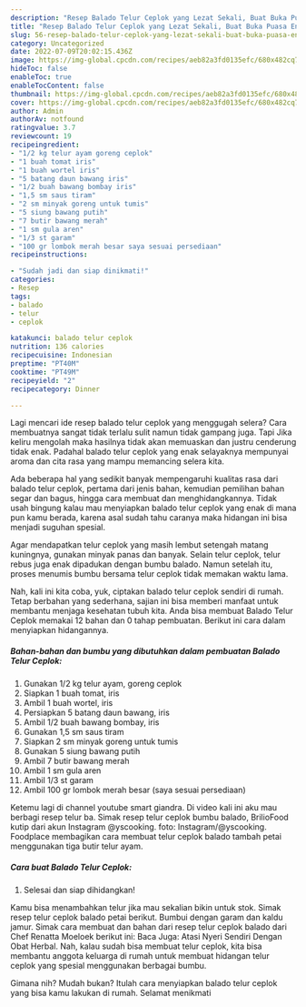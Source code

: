 ```yaml
---
description: "Resep Balado Telur Ceplok yang Lezat Sekali, Buat Buka Puasa Enak"
title: "Resep Balado Telur Ceplok yang Lezat Sekali, Buat Buka Puasa Enak"
slug: 56-resep-balado-telur-ceplok-yang-lezat-sekali-buat-buka-puasa-enak
category: Uncategorized
date: 2022-07-09T20:02:15.436Z
image: https://img-global.cpcdn.com/recipes/aeb82a3fd0135efc/680x482cq70/balado-telur-ceplok-foto-resep-utama.jpg
hideToc: false
enableToc: true
enableTocContent: false
thumbnail: https://img-global.cpcdn.com/recipes/aeb82a3fd0135efc/680x482cq70/balado-telur-ceplok-foto-resep-utama.jpg
cover: https://img-global.cpcdn.com/recipes/aeb82a3fd0135efc/680x482cq70/balado-telur-ceplok-foto-resep-utama.jpg
author: Admin
authorAv: notfound
ratingvalue: 3.7
reviewcount: 19
recipeingredient:
- "1/2 kg telur ayam goreng ceplok"
- "1 buah tomat iris"
- "1 buah wortel iris"
- "5 batang daun bawang iris"
- "1/2 buah bawang bombay iris"
- "1,5 sm saus tiram"
- "2 sm minyak goreng untuk tumis"
- "5 siung bawang putih"
- "7 butir bawang merah"
- "1 sm gula aren"
- "1/3 st garam"
- "100 gr lombok merah besar saya sesuai persediaan"
recipeinstructions:

- "Sudah jadi dan siap dinikmati!"
categories:
- Resep
tags:
- balado
- telur
- ceplok

katakunci: balado telur ceplok 
nutrition: 136 calories
recipecuisine: Indonesian
preptime: "PT40M"
cooktime: "PT49M"
recipeyield: "2"
recipecategory: Dinner

---
```



Lagi mencari ide resep balado telur ceplok yang menggugah selera? Cara membuatnya sangat tidak terlalu sulit namun tidak gampang juga. Tapi Jika keliru mengolah maka hasilnya tidak akan memuaskan dan justru cenderung tidak enak. Padahal balado telur ceplok yang enak selayaknya mempunyai aroma dan cita rasa yang mampu memancing selera kita.


Ada beberapa hal yang sedikit banyak mempengaruhi kualitas rasa dari balado telur ceplok, pertama dari jenis bahan, kemudian pemilihan bahan segar dan bagus, hingga cara membuat dan menghidangkannya. Tidak usah bingung kalau mau menyiapkan balado telur ceplok yang enak di mana pun kamu berada, karena asal sudah tahu caranya maka hidangan ini bisa menjadi suguhan spesial.

Agar mendapatkan telur ceplok yang masih lembut setengah matang kuningnya, gunakan minyak panas dan banyak. Selain telur ceplok, telur rebus juga enak dipadukan dengan bumbu balado. Namun setelah itu, proses menumis bumbu bersama telur ceplok tidak memakan waktu lama.


Nah, kali ini kita coba, yuk, ciptakan balado telur ceplok sendiri di rumah. Tetap berbahan yang sederhana, sajian ini bisa memberi manfaat untuk membantu menjaga kesehatan tubuh kita. Anda bisa membuat Balado Telur Ceplok memakai 12 bahan dan 0 tahap pembuatan. Berikut ini cara dalam menyiapkan hidangannya.

<!--inarticleads1-->

##### Bahan-bahan dan bumbu yang dibutuhkan dalam pembuatan Balado Telur Ceplok:

1. Gunakan 1/2 kg telur ayam, goreng ceplok
1. Siapkan 1 buah tomat, iris
1. Ambil 1 buah wortel, iris
1. Persiapkan 5 batang daun bawang, iris
1. Ambil 1/2 buah bawang bombay, iris
1. Gunakan 1,5 sm saus tiram
1. Siapkan 2 sm minyak goreng untuk tumis
1. Gunakan 5 siung bawang putih
1. Ambil 7 butir bawang merah
1. Ambil 1 sm gula aren
1. Ambil 1/3 st garam
1. Ambil 100 gr lombok merah besar (saya sesuai persediaan)


Ketemu lagi di channel youtube smart giandra. Di video kali ini aku mau berbagi resep telur ba. Simak resep telur ceplok bumbu balado, BrilioFood kutip dari akun Instagram @yscooking. foto: Instagram/@yscooking. Foodplace membagikan cara membuat telur ceplok balado tambah petai menggunakan tiga butir telur ayam. 

<!--inarticleads2-->

##### Cara buat Balado Telur Ceplok:


1. Selesai dan siap dihidangkan!

Kamu bisa menambahkan telur jika mau sekalian bikin untuk stok. Simak resep telur ceplok balado petai berikut. Bumbui dengan garam dan kaldu jamur. Simak cara membuat dan bahan dari resep telur ceplok balado dari Chef Renatta Moeloek berikut ini: Baca Juga: Atasi Nyeri Sendiri Dengan Obat Herbal. Nah, kalau sudah bisa membuat telur ceplok, kita bisa membantu anggota keluarga di rumah untuk membuat hidangan telur ceplok yang spesial menggunakan berbagai bumbu. 

Gimana nih? Mudah bukan? Itulah cara menyiapkan balado telur ceplok yang bisa kamu lakukan di rumah. Selamat menikmati
